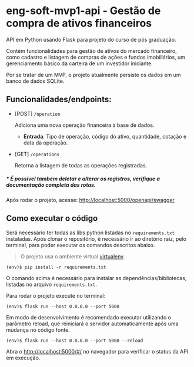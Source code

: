# eng-soft-mvp1-api - Gestão de compra de ativos financeiros
API em Python usando Flask para projeto do curso de pós graduação.

Contém funcionalidades para gestão de ativos do mercado financeiro, 
como cadastro e listagem de compras de ações e fundos imobiliários, um gerenciamento básico da carteira de um investidor iniciante.

Por se tratar de um MVP, o projeto atualmente persiste os dados em um banco de dados SQLite.

## Funcionalidades/endpoints:

- [POST] `/operation`

  Adiciona uma nova operação financeira à base de dados.

  - **Entrada**: Tipo de operação, código do ativo, quantidade, cotação e data da operação.

- [GET] `/operations`

  Retorna a listagem de todas as operações registradas.

##### * É possível também deletar e alterar os registros, verifique a documentação completa das rotas.
Após rodar o projeto, acesse: [http://localhost:5000/openapi/swagger](http://localhost:5000/openapi/swagger)

## Como executar o código


Será necessário ter todas as libs python listadas no `requirements.txt` instaladas.
Após clonar o repositório, é necessário ir ao diretório raiz, pelo terminal, para poder executar os comandos descritos abaixo.

> O projeto usa o ambiente virtual [virtualenv](https://virtualenv.pypa.io/en/latest/installation.html).

```
(env)$ pip install -r requirements.txt
```

O comando acima é necessário para instalar as dependências/bibliotecas, listadas no arquivo `requirements.txt`.

Para rodar o projeto execute no terminal:

```
(env)$ flask run --host 0.0.0.0 --port 5000
```

Em modo de desenvolvimento é recomendado executar utilizando o parâmetro reload, que reiniciará o servidor
automaticamente após uma mudança no código fonte. 

```
(env)$ flask run --host 0.0.0.0 --port 5000 --reload
```

Abra o [http://localhost:5000/#/](http://localhost:5000/#/) no navegador para verificar o status da API em execução.
